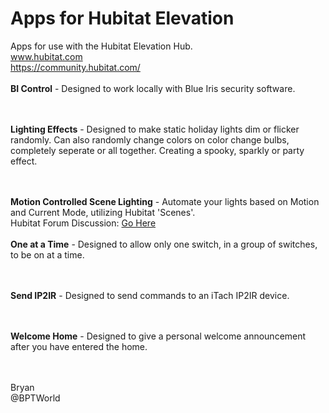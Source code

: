 # Apps for Hubitat Elevation
Apps for use with the Hubitat Elevation Hub.<br>
www.hubitat.com<br>
https://community.hubitat.com/
<br><br>
**BI Control** - Designed to work locally with Blue Iris security software.<br>

<br><br>
**Lighting Effects** - Designed to make static holiday lights dim or flicker randomly. Can also randomly change colors on color change bulbs, completely seperate or all together. Creating a spooky, sparkly or party effect.<br>

<br><br>
**Motion Controlled Scene Lighting** - Automate your lights based on Motion and Current Mode, utilizing Hubitat 'Scenes'.<br>
Hubitat Forum Discussion: <a href="https://community.hubitat.com/t/release-motion-controlled-scene-lighting/7419" target="_blank">Go Here</a>
<br><br>
**One at a Time** - Designed to allow only one switch, in a group of switches, to be on at a time.<br>

<br><br>
**Send IP2IR** - Designed to send commands to an iTach IP2IR device.<br>

<br><br>
**Welcome Home** - Designed to give a personal welcome announcement after you have entered the home.<br>

<br><br>
Bryan<br>
@BPTWorld
